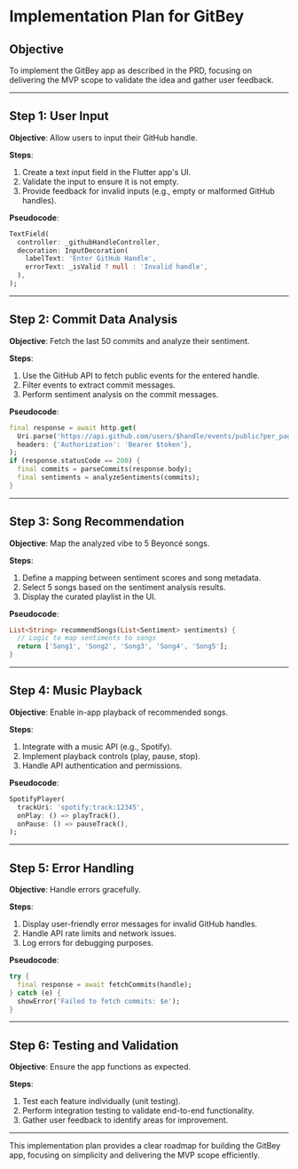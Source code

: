 # Implementation Plan for GitBey

## Objective
To implement the GitBey app as described in the PRD, focusing on delivering the MVP scope to validate the idea and gather user feedback.

---

## Step 1: User Input
**Objective**: Allow users to input their GitHub handle.

**Steps**:
1. Create a text input field in the Flutter app's UI.
2. Validate the input to ensure it is not empty.
3. Provide feedback for invalid inputs (e.g., empty or malformed GitHub handles).

**Pseudocode**:
```dart
TextField(
  controller: _githubHandleController,
  decoration: InputDecoration(
    labelText: 'Enter GitHub Handle',
    errorText: _isValid ? null : 'Invalid handle',
  ),
);
```

---

## Step 2: Commit Data Analysis
**Objective**: Fetch the last 50 commits and analyze their sentiment.

**Steps**:
1. Use the GitHub API to fetch public events for the entered handle.
2. Filter events to extract commit messages.
3. Perform sentiment analysis on the commit messages.

**Pseudocode**:
```dart
final response = await http.get(
  Uri.parse('https://api.github.com/users/$handle/events/public?per_page=100'),
  headers: {'Authorization': 'Bearer $token'},
);
if (response.statusCode == 200) {
  final commits = parseCommits(response.body);
  final sentiments = analyzeSentiments(commits);
}
```

---

## Step 3: Song Recommendation
**Objective**: Map the analyzed vibe to 5 Beyoncé songs.

**Steps**:
1. Define a mapping between sentiment scores and song metadata.
2. Select 5 songs based on the sentiment analysis results.
3. Display the curated playlist in the UI.

**Pseudocode**:
```dart
List<String> recommendSongs(List<Sentiment> sentiments) {
  // Logic to map sentiments to songs
  return ['Song1', 'Song2', 'Song3', 'Song4', 'Song5'];
}
```

---

## Step 4: Music Playback
**Objective**: Enable in-app playback of recommended songs.

**Steps**:
1. Integrate with a music API (e.g., Spotify).
2. Implement playback controls (play, pause, stop).
3. Handle API authentication and permissions.

**Pseudocode**:
```dart
SpotifyPlayer(
  trackUri: 'spotify:track:12345',
  onPlay: () => playTrack(),
  onPause: () => pauseTrack(),
);
```

---

## Step 5: Error Handling
**Objective**: Handle errors gracefully.

**Steps**:
1. Display user-friendly error messages for invalid GitHub handles.
2. Handle API rate limits and network issues.
3. Log errors for debugging purposes.

**Pseudocode**:
```dart
try {
  final response = await fetchCommits(handle);
} catch (e) {
  showError('Failed to fetch commits: $e');
}
```

---

## Step 6: Testing and Validation
**Objective**: Ensure the app functions as expected.

**Steps**:
1. Test each feature individually (unit testing).
2. Perform integration testing to validate end-to-end functionality.
3. Gather user feedback to identify areas for improvement.

---

This implementation plan provides a clear roadmap for building the GitBey app, focusing on simplicity and delivering the MVP scope efficiently.
